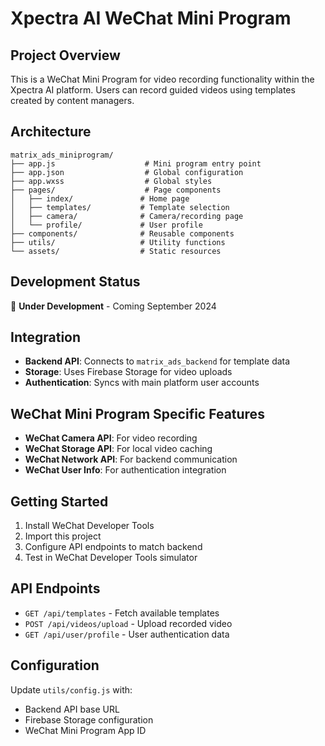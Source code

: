 # Xpectra AI WeChat Mini Program

## Project Overview
This is a WeChat Mini Program for video recording functionality within the Xpectra AI platform. Users can record guided videos using templates created by content managers.

## Architecture
```
matrix_ads_miniprogram/
├── app.js                    # Mini program entry point
├── app.json                  # Global configuration
├── app.wxss                  # Global styles
├── pages/                    # Page components
│   ├── index/               # Home page
│   ├── templates/           # Template selection
│   ├── camera/              # Camera/recording page
│   └── profile/             # User profile
├── components/              # Reusable components
├── utils/                   # Utility functions
└── assets/                  # Static resources
```

## Development Status
🚧 **Under Development** - Coming September 2024

## Integration
- **Backend API**: Connects to `matrix_ads_backend` for template data
- **Storage**: Uses Firebase Storage for video uploads
- **Authentication**: Syncs with main platform user accounts

## WeChat Mini Program Specific Features
- **WeChat Camera API**: For video recording
- **WeChat Storage API**: For local video caching
- **WeChat Network API**: For backend communication
- **WeChat User Info**: For authentication integration

## Getting Started
1. Install WeChat Developer Tools
2. Import this project
3. Configure API endpoints to match backend
4. Test in WeChat Developer Tools simulator

## API Endpoints
- `GET /api/templates` - Fetch available templates
- `POST /api/videos/upload` - Upload recorded video
- `GET /api/user/profile` - User authentication data

## Configuration
Update `utils/config.js` with:
- Backend API base URL
- Firebase Storage configuration
- WeChat Mini Program App ID
